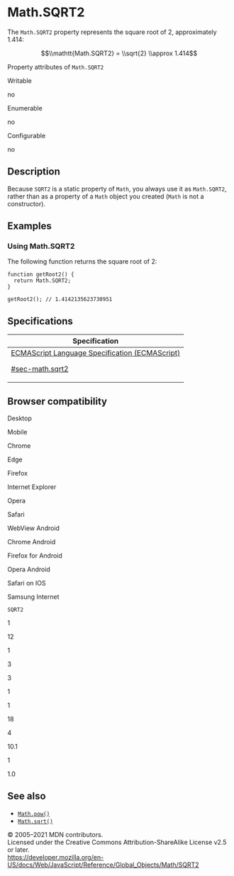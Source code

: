 # Math.SQRT2

The `Math.SQRT2` property represents the square root of 2, approximately 1.414:

$$\\mathtt{Math.SQRT2} = \\sqrt{2} \\approx 1.414$$

Property attributes of `Math.SQRT2`

Writable

no

Enumerable

no

Configurable

no

## Description

Because `SQRT2` is a static property of `Math`, you always use it as `Math.SQRT2`, rather than as a property of a `Math` object you created (`Math` is not a constructor).

## Examples

### Using Math.SQRT2

The following function returns the square root of 2:

    function getRoot2() {
      return Math.SQRT2;
    }

    getRoot2(); // 1.4142135623730951

## Specifications

<table>
<thead>
<tr class="header">
<th>Specification</th>
</tr>
</thead>
<tbody>
<tr class="odd">
<td>
<a href="https://tc39.es/ecma262/#sec-math.sqrt2">ECMAScript Language Specification (ECMAScript) 
<br/>

<span class="small">#sec-math.sqrt2</span>
</a>
</td>
</tr>
</tbody>
</table>

## Browser compatibility

Desktop

Mobile

Chrome

Edge

Firefox

Internet Explorer

Opera

Safari

WebView Android

Chrome Android

Firefox for Android

Opera Android

Safari on IOS

Samsung Internet

`SQRT2`

1

12

1

3

3

1

1

18

4

10.1

1

1.0

## See also

-   [`Math.pow()`](pow)
-   [`Math.sqrt()`](sqrt)

© 2005–2021 MDN contributors.  
Licensed under the Creative Commons Attribution-ShareAlike License v2.5 or later.  
<a href="https://developer.mozilla.org/en-US/docs/Web/JavaScript/Reference/Global_Objects/Math/SQRT2" class="_attribution-link">https://developer.mozilla.org/en-US/docs/Web/JavaScript/Reference/Global_Objects/Math/SQRT2</a>
